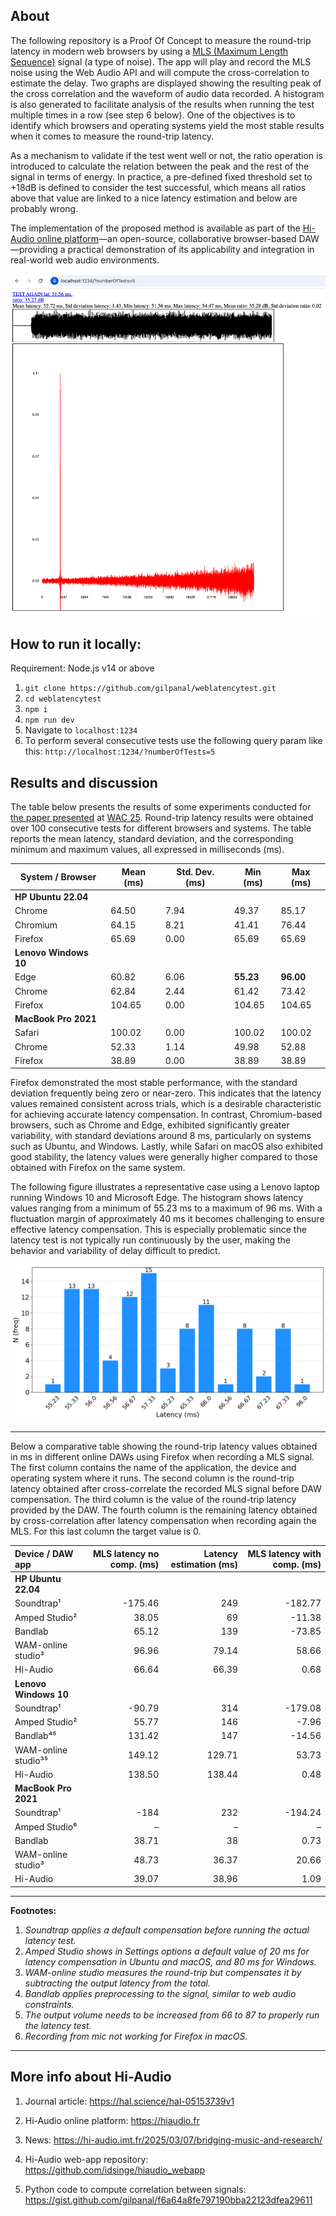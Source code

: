 ## About

The following repository is a Proof Of Concept to measure the round-trip latency in modern web browsers by using a [MLS (Maximum Length Sequence)](https://en.wikipedia.org/wiki/Maximum_length_sequence) signal (a type of noise). The app will play and record the MLS noise using the Web Audio API and will compute the cross-correlation to estimate the delay. Two graphs are displayed showing the resulting peak of the cross correlation and the waveform of audio data recorded. A histogram is also generated to facilitate analysis of the results when running the test multiple times in a row (see step 6 below). One of the objectives is to identify which browsers and operating systems yield the most stable results when it comes to measure the round-trip latency.

As a mechanism to validate if the test went well or not, the ratio operation is introduced to calculate the relation between the peak and the rest of the signal in terms of energy. In practice, a pre-defined fixed threshold set to +18dB is defined to consider the test successful, which means all ratios above that value are linked to a nice latency estimation and below are probably wrong.

The implementation of the proposed method is available as part of the [Hi-Audio online platform](https://hiaudio.fr)—an open-source, collaborative browser-based DAW—providing a practical demonstration of its applicability and integration in real-world web audio environments.

![screenshot1](doc/latency_test_results.png)

## How to run it locally:

Requirement: Node.js v14 or above

1. `git clone https://github.com/gilpanal/weblatencytest.git`
2. `cd weblatencytest`
3. `npm i`
4. `npm run dev`
5. Navigate to `localhost:1234`
6. To perform several consecutive tests use the following query param like this: `http://localhost:1234/?numberOfTests=5`

## Results and discussion

The table below presents the results of some experiments conducted for [the paper presented](https://hal.science/hal-05154354) at [WAC 25](https://wac-2025.ircam.fr/). Round-trip latency results were obtained over 100 consecutive tests for different browsers and systems. The table reports the mean latency, standard deviation, and the corresponding minimum and maximum values, all expressed in milliseconds (ms).

| **System / Browser**       | **Mean (ms)** | **Std. Dev. (ms)** | **Min (ms)** | **Max (ms)** |
|----------------------------|---------------|---------------------|--------------|--------------|
| **HP Ubuntu 22.04**        |               |                     |              |              |
| Chrome                     | 64.50         | 7.94                | 49.37        | 85.17        |
| Chromium                   | 64.15         | 8.21                | 41.41        | 76.44        |
| Firefox                    | 65.69         | 0.00                | 65.69        | 65.69        |
| **Lenovo Windows 10**      |               |                     |              |              |
| Edge                       | 60.82         | 6.06                | **55.23**    | **96.00**    |
| Chrome                     | 62.84         | 2.44                | 61.42        | 73.42        |
| Firefox                    | 104.65        | 0.00                | 104.65       | 104.65       |
| **MacBook Pro 2021**       |               |                     |              |              |
| Safari                     | 100.02        | 0.00                | 100.02       | 100.02       |
| Chrome                     | 52.33         | 1.14                | 49.98        | 52.88        |
| Firefox                    | 38.89         | 0.00                | 38.89        | 38.89        |


Firefox demonstrated the most stable performance, with the standard deviation frequently being zero or near-zero. This indicates that the latency values remained consistent across trials, which is a desirable characteristic for achieving accurate latency compensation. In contrast, Chromium-based browsers, such as Chrome and Edge, exhibited significantly greater variability, with standard deviations around 8 ms, particularly on systems such as Ubuntu, and Windows. Lastly, while Safari on macOS also exhibited good stability, the latency values were generally higher compared to those obtained with Firefox on the same system.

The following figure illustrates a representative case using a Lenovo laptop running Windows 10 and Microsoft Edge. The histogram shows latency values ranging from a minimum of 55.23 ms to a maximum of 96 ms. With a fluctuation margin of approximately 40 ms it becomes challenging to ensure effective latency compensation. This is especially problematic since the latency test is not typically run continuously by the user, making the behavior and variability of delay difficult to predict. 

![screenshot2](doc/histogram_latencies_edge.png)

---

Below a comparative table showing the round-trip latency values obtained in ms in different online DAWs using Firefox when recording a MLS signal. The first column contains the name of the application, the device and operating system where it runs. The second column is the round-trip latency obtained after cross-correlate the recorded MLS signal before DAW compensation. The third column is the value of the round-trip latency provided by the DAW. The fourth column is the remaining latency obtained by cross-correlation after latency compensation when recording again the MLS. For this last column the target value is 0.

| **Device / DAW app**  | **MLS latency no comp. (ms)** | **Latency estimation (ms)** | **MLS latency with comp. (ms)** |
| :-------------------- | ----------------------------: | --------------------------: | ------------------------------: |
| **HP Ubuntu 22.04**   |                               |                             |                                 |
| Soundtrap¹            |                       -175.46 |                         249 |                         -182.77 |
| Amped Studio²         |                         38.05 |                          69 |                          -11.38 |
| Bandlab               |                         65.12 |                         139 |                          -73.85 |
| WAM-online studio³    |                         96.96 |                       79.14 |                           58.66 |
| Hi-Audio              |                         66.64 |                       66.39 |                            0.68 |
| **Lenovo Windows 10** |                               |                             |                                 |
| Soundtrap¹            |                        -90.79 |                         314 |                         -179.08 |
| Amped Studio²         |                         55.77 |                         146 |                           -7.96 |
| Bandlab⁴⁵             |                        131.42 |                         147 |                          -14.56 |
| WAM-online studio³⁵   |                        149.12 |                      129.71 |                           53.73 |
| Hi-Audio              |                        138.50 |                      138.44 |                            0.48 |
| **MacBook Pro 2021**  |                               |                             |                                 |
| Soundtrap¹            |                          -184 |                         232 |                         -194.24 |
| Amped Studio⁶         |                             – |                           – |                               – |
| Bandlab               |                         38.71 |                          38 |                            0.73 |
| WAM-online studio³    |                         48.73 |                       36.37 |                           20.66 |
| Hi-Audio              |                         39.07 |                       38.96 |                            1.09 |

---

**Footnotes:**

1. *Soundtrap applies a default compensation before running the actual latency test.*
2. *Amped Studio shows in Settings options a default value of 20 ms for latency compensation in Ubuntu and macOS, and 80 ms for Windows.*
3. *WAM-online studio measures the round-trip but compensates it by subtracting the output latency from the total.*
4. *Bandlab applies preprocessing to the signal, similar to web audio constraints.*
5. *The output volume needs to be increased from 66 to 87 to properly run the latency test.*
6. *Recording from mic not working for Firefox in macOS.*

---

## More info about Hi-Audio

1) Journal article: https://hal.science/hal-05153739v1

2) Hi-Audio online platform: https://hiaudio.fr

3) News: https://hi-audio.imt.fr/2025/03/07/bridging-music-and-research/

4) Hi-Audio web-app repository: https://github.com/idsinge/hiaudio_webapp

5) Python code to compute correlation between signals: https://gist.github.com/gilpanal/f6a64a8fe797190bba22123dfea29611